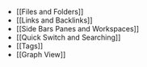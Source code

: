 - [[Files and Folders]]
- [[Links and Backlinks]]
- [[Side Bars Panes and Workspaces]]
- [[Quick Switch and Searching]]
- [[Tags]]
- [[Graph View]]